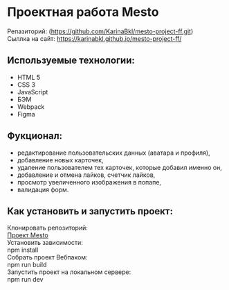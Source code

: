 # Проектная работа Mesto
Репазиторий: (https://github.com/KarinaBkl/mesto-project-ff.git)  
Сыллка на сайт: https://karinabkl.github.io/mesto-project-ff/   
## Используемые технологии:
 * HTML 5  
 * CSS 3  
 * JavaScript    
 * БЭМ  
 * Webpack   
 * Figma  
## Фукционал:
 * редактирование пользовательских данных (аватара и профиля),  
 * добавление новых карточек,  
 * удаление пользователем тех карточек, которые добавил именно он,  
 * добавление и отмена лайков, счетчик лайков,  
 * просмотр увеличенного изображения в попапе,  
 * валидация форм.
## Как установить и запустить проект:
Клонировать репозиторий:  
  [Проект Mesto](https://github.com/KarinaBkl/mesto-project-ff.git)  
Установить зависимости:  
    npm install  
Собрать проект Вебпаком:  
    npm run build  
Запустить проект на локальном сервере:  
    npm run dev  
